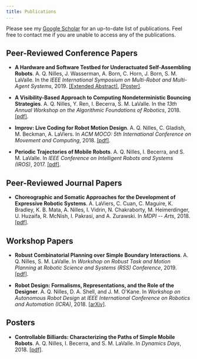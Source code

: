 ```yaml
---
title: Publications
...
```


Please see my [Google
Scholar](https://scholar.google.com/citations?user=3AvC70UAAAAJ&hl=en&oi=ao) for
an up-to-date list of publications. Feel free to contact me if you are unable to
access any of the publications.

Peer-Reviewed Conference Papers
-----------------

- **A Hardware and Software Testbed for Underactuated Self-Assembling Robots**. 
  A. Q. Nilles, J. Wasserman, A. Born, C. Horn, J. Born, S.
  M. LaValle. In the *IEEE International Symposium on Multi-Robot and Multi-Agent
  Systems*, 2019. [[Extended Abstract]](images/mrs_extended_abstract.pdf),
  [[Poster]](images/MRS_Poster.pdf).

- **A Visibility-Based Approach to Computing Nondeterministic Bouncing
  Strategies**. A. Q. Nilles, Y. Ren, I. Becerra, S. M. LaValle. In the
  *13th Annual Workshop on the Algorithmic Foundations of Robotics*,  2018. [[pdf]](images/wafr_paper.pdf).

- **Improv: Live Coding for Robot Motion Design**. A. Q. Nilles, C. Gladish, M.
  Beckman, A. LaViers. In *ACM MOCO: 5th International Conference on Movement and
  Computing*, 2018. [[pdf]](images/NilGladMattLaV_18.pdf).

- **Periodic Trajectories of Mobile Robots**. A. Q. Nilles, I. Becerra, and S. M.
  LaValle. In *IEEE Conference on Intelligent Robots and Systems (IROS)*, 2017.
  [[pdf]](images/NilBecLav_IROS_17.pdf).

Peer-Reviewed Journal Papers
--------------

- **Choreographic and Somatic Approaches for the Development of Expressive Robotic
  Systems**. A. LaViers, C. Cuan, C. Maguire, K. Bradley, K. B. Mata, A. Nilles,
  I. Vidrin, N. Chakraborty, M. Heimerdinger, U. Huzaifa, R. McNish, I. Pakrasi,
  and A. Zurawski. In *MDPI -- Arts*, 2018. [[pdf]](images/arts-07-00011.pdf).

Workshop Papers
---------------

- **Robust Combinatorial Planning over Simple Boundary Interactions**. A. Q.
  Nilles, S. M. LaValle. In *Workshop on Robust Task and Motion Planning* at 
  *Robotic Science and Systems (RSS) Conference*, 2019.
  [[pdf]](http://dyalab.mines.edu/2019/rss-workshop/nilles.pdf).

- **Robot Design: Formalisms, Representations, and the Role of the Designer**. A.
  Q. Nilles, D. A. Shell, and J. M. O'Kane. In *Workshop on Autonomous Robot
  Design* at *IEEE International Conference on Robotics and Automation (ICRA)*,  2018. [[arXiv]](https://arxiv.org/abs/1806.05157).

Posters
-------

- **Controllable Billiards: Characterizing the Paths of Simple Mobile Robots**. A.
  Q. Nilles, I. Becerra, and S. M. LaValle. In *Dynamics Days*, 2018.
  [[pdf]](images/dd_poster.pdf).
